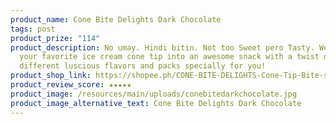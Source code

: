 ```yaml
---
product_name: Cone Bite Delights Dark Chocolate
tags: post
product_prize: "114"
product_description: No umay. Hindi bitin. Not too Sweet pero Tasty. We made
  your favorite ice cream cone tip into an awesome snack with a twist of
  different luscious flavors and packs specially for you!
product_shop_link: https://shopee.ph/CONE-BITE-DELIGHTS-Cone-Tip-Bite-size-Snack-120g-12-14pcs-per-pack-(-DARK-CHOCOLATE-)-i.1049185961.22551261893?sp_atk=7ae219bb-5a51-4bc2-ab3e-06f608cfdf9f&xptdk=7ae219bb-5a51-4bc2-ab3e-06f608cfdf9f
product_review_score: ★★★★★
product_image: /resources/main/uploads/conebitedarkchocolate.jpg
product_image_alternative_text: Cone Bite Delights Dark Chocolate
---
```

